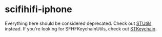 scifihifi-iphone
=================

Everything here should be considered deprecated. Check out [STUtils](http://github.com/ldandersen/STUtils) instead. If you're looking for SFHFKeychainUtils, check out [STKeychain](https://github.com/ldandersen/STUtils/blob/master/Security/STKeychain.h).

